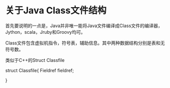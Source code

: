 # 关于Java Class文件结构

首先要说明的一点是，Java并非唯一能将Java文件编译成Class文件的编译器，Jython，scala，Jruby和Groovy均可。

Class文件包含虚拟机指令，符号表，辅助信息。其中两种数据结构分别是表和无符号数。

类似于C++的Struct Classfile

struct Classfile{
  Fieldref fieldref;
  
}

